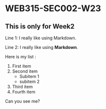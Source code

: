 # WEB315-SEC002-W23
## This is only for Week2

Line 1: I really like using Markdown.

Line 2: I really like using **Markdown**.

Here is my list : 

1. First item
2. Second item
    - Subitem 1
    - subitem 2 
3. Third item
4. Fourth item

Can you see me?

 
